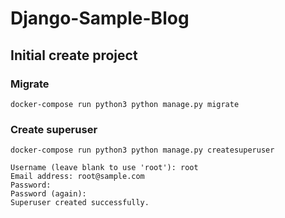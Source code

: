 # Django-Sample-Blog

## Initial create project

### Migrate

```
docker-compose run python3 python manage.py migrate
```

### Create superuser

```
docker-compose run python3 python manage.py createsuperuser
```

```log
Username (leave blank to use 'root'): root 
Email address: root@sample.com
Password:
Password (again):
Superuser created successfully.
```
